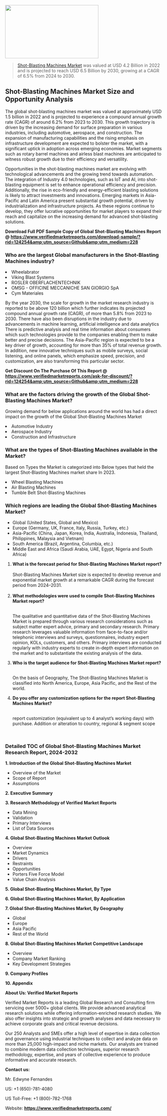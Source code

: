 <img src="https://ffe5etoiles.com/wp-content/uploads/2024/12/MST1-300x171.png" alt="" width="300" height="171" class="alignnone size-medium wp-image-20088" /><blockquote><p><p><a href="https://www.verifiedmarketreports.com/download-sample/?rid=124254&utm_source=Github&utm_medium=228" target="_blank">Shot-Blasting Machines Market</a> was valued at USD 4.2 Billion in 2022 and is projected to reach USD 6.5 Billion by 2030, growing at a CAGR of 6.5% from 2024 to 2030.</p></blockquote><p><h2>Shot-Blasting Machines Market Size and Opportunity Analysis</h2><p>The global shot-blasting machines market was valued at approximately USD 1.5 billion in 2022 and is projected to experience a compound annual growth rate (CAGR) of around 6.2% from 2023 to 2030. This growth trajectory is driven by the increasing demand for surface preparation in various industries, including automotive, aerospace, and construction. The expansion of manufacturing capabilities and the rising emphasis on infrastructure development are expected to bolster the market, with a significant uptick in adoption across emerging economies. Market segments such as rotary barrel machines and airless blast machines are anticipated to witness robust growth due to their efficiency and versatility.</p><p>Opportunities in the shot-blasting machines market are evolving with technological advancements and the growing trend towards automation. The integration of Industry 4.0 technologies, such as IoT and AI, into shot-blasting equipment is set to enhance operational efficiency and precision. Additionally, the rise in eco-friendly and energy-efficient blasting solutions is likely to attract investments and innovations. Emerging markets in Asia-Pacific and Latin America present substantial growth potential, driven by industrialization and infrastructure projects. As these regions continue to develop, they offer lucrative opportunities for market players to expand their reach and capitalize on the increasing demand for advanced shot-blasting solutions.</p></p><p class=""><strong>Download Full PDF Sample Copy of Global Shot-Blasting Machines Report @ <a href="https://www.verifiedmarketreports.com/download-sample/?rid=124254&amp;utm_source=Github&amp;utm_medium=228" target="_blank">https://www.verifiedmarketreports.com/download-sample/?rid=124254&amp;utm_source=Github&amp;utm_medium=228</a></strong></p><h3 id="" class="">Who are the largest Global manufacturers in the Shot-Blasting Machines industry?</h3><p><li>Wheelabrator</li><li> Viking Blast Systems</li><li> ROSLER OBERFLACHENTECHNIK</li><li> OMSG - OFFICINE MECCANICHE SAN GIORGIO SpA</li><li> Cym Materiales</li></p><div class=""><div class="" dir="" data-message-author-role="" data-message-id="" data-message-model-slug=""><div class=""><div class=""><div class=""><div class="" dir="" data-message-author-role="" data-message-id="" data-message-model-slug=""><div class=""><div class=""><p>By the year 2030, the scale for growth in the market research industry is reported to be above 120 billion which further indicates its projected compound annual growth rate (CAGR), of more than 5.8% from 2023 to 2030. There have also been disruptions in the industry due to advancements in machine learning, artificial intelligence and data analytics There is predictive analysis and real time information about consumers which such technologies provide to the companies enabling them to make better and precise decisions. The Asia-Pacific region is expected to be a key driver of growth, accounting for more than 35% of total revenue growth. In addition, new innovative techniques such as mobile surveys, social listening, and online panels, which emphasize speed, precision, and customization, are also transforming this particular sector.</p><p><strong>Get Discount On The Purchase Of This Report @&nbsp; <a href="https://www.verifiedmarketreports.com/ask-for-discount/?rid=124254&amp;utm_source=Github&amp;utm_medium=228" target="_blank">https://www.verifiedmarketreports.com/ask-for-discount/?rid=124254&amp;utm_source=Github&amp;utm_medium=228</a></strong></p></div></div></div></div></div></div></div></div><h3 id="" class="">What are the factors driving the growth of the Global Shot-Blasting Machines Market?</h3><p id="" class="">Growing demand for below applications around the world has had a direct impact on the growth of the Global Shot-Blasting Machines Market</p><p id="" class=""><li>Automotive Industry</li><li> Aerospace Industry</li><li> Construction and Infrastructure</li></p><h3 id="" class="">What are the types of Shot-Blasting Machines available in the Market?</h3><p id="" class="">Based on Types the Market is categorized into Below types that held the largest Shot-Blasting Machines market share In 2023.</p><p id="" class=""><li>Wheel Blasting Machines</li><li> Air Blasting Machines</li><li> Tumble Belt Shot-Blasting Machines</li></p><h3 id="" class="">Which regions are leading the Global Shot-Blasting Machines Market?</h3><ul><li>Global (United States, Global and Mexico)</li><li>Europe (Germany, UK, France, Italy, Russia, Turkey, etc.)</li><li>Asia-Pacific (China, Japan, Korea, India, Australia, Indonesia, Thailand, Philippines, Malaysia and Vietnam)</li><li>South America (Brazil, Argentina, Columbia, etc.)</li><li>Middle East and Africa (Saudi Arabia, UAE, Egypt, Nigeria and South Africa)</li></ul><p><ol><li><strong>What is the forecast period for Shot-Blasting Machines Market report?<br /></strong><br /><span data-sheets-root="1" data-sheets-value="{&quot;1&quot;:2,&quot;2&quot;:&quot;XXXX size is expected to develop revenue and exponential market growth at a remarkable CAGR during the forecast period from 2024&ndash;2030.&quot;}" data-sheets-userformat="{&quot;2&quot;:12674,&quot;4&quot;:{&quot;1&quot;:2,&quot;2&quot;:16776960},&quot;10&quot;:2,&quot;11&quot;:0,&quot;15&quot;:&quot;Arial&quot;,&quot;16&quot;:12}">Shot-Blasting Machines Market size is expected to develop revenue and exponential market growth at a remarkable CAGR during the forecast period from 2024&ndash;2031.</span><br /><br /></li><li><strong>What methodologies were used to compile Shot-Blasting Machines Market report?<br /><br /></strong><p>The qualitative and quantitative data of the&nbsp;Shot-Blasting Machines Market is prepared through various research considerations such as subject matter expert advice, primary and secondary research. Primary research leverages valuable information from face-to-face and/or telephonic interviews and surveys, questionnaires, industry expert opinion, KOLs, customers, and others. Primary interviews are conducted regularly with industry experts to create in-depth expert information on the market and to substantiate the existing analysis of the data.&nbsp;</p></li><li><strong>Who is the target audience for Shot-Blasting Machines Market report?<br /><br /></strong><p>On the basis of Geography, The&nbsp;Shot-Blasting Machines Market is classified into North America, Europe, Asia Pacific, and the Rest of the world.</p></li><li><strong>Do you offer any customization options for the report Shot-Blasting Machines Market?<br /><br /></strong><p>report customization (equivalent up to 4 analyst&rsquo;s working days) with purchase. Addition or alteration to country, regional &amp; segment scope</p><p>&nbsp;</p></li></ol></p><h3 id="" class="">Detailed TOC of Global Shot-Blasting Machines Market Research Report, 2024-2032</h3><p id="" class=""><strong>1. Introduction of the Global Shot-Blasting Machines Market</strong></p><ul><li>Overview of the Market</li><li>Scope of Report</li><li>Assumptions</li></ul><p id="" class=""><strong>2. Executive Summary</strong></p><p id="" class=""><strong>3. Research Methodology of&nbsp;Verified Market Reports</strong></p><ul><li>Data Mining</li><li>Validation</li><li>Primary Interviews</li><li>List of Data Sources</li></ul><p id="" class=""><strong>4. Global Shot-Blasting Machines Market Outlook</strong></p><ul><li>Overview</li><li>Market Dynamics</li><li>Drivers</li><li>Restraints</li><li>Opportunities</li><li>Porters Five Force Model</li><li>Value Chain Analysis</li></ul><p id="" class=""><strong>5. Global Shot-Blasting Machines Market, By&nbsp;Type</strong></p><p id="" class=""><strong>6. Global Shot-Blasting Machines Market, By Application</strong></p><p id="" class=""><strong>7. Global Shot-Blasting Machines Market, By Geography</strong></p><ul><li>Global</li><li>Europe</li><li>Asia Pacific</li><li>Rest of the World</li></ul><p id="" class=""><strong>8. Global Shot-Blasting Machines Market Competitive Landscape</strong></p><ul><li>Overview</li><li>Company Market Ranking</li><li>Key Development Strategies</li></ul><p id="" class=""><strong>9. Company Profiles</strong></p><p id="" class=""><strong>10. Appendix</strong></p><p id="" class=""><strong>About Us: Verified Market Reports</strong></p><p id="" class="">Verified Market Reports is a leading Global Research and Consulting firm servicing over 5000+ global clients. We provide advanced analytical research solutions while offering information-enriched research studies. We also offer insights into strategic and growth analyses and data necessary to achieve corporate goals and critical revenue decisions.</p><p id="" class="">Our 250 Analysts and SMEs offer a high level of expertise in data collection and governance using industrial techniques to collect and analyze data on more than 25,000 high-impact and niche markets. Our analysts are trained to combine modern data collection techniques, superior research methodology, expertise, and years of collective experience to produce informative and accurate research.</p><p id="" class=""><strong>Contact us:</strong></p><p id="" class="">Mr. Edwyne Fernandes</p><p id="" class="">US: +1 (650)-781-4080</p><p id="" class="">US Toll-Free: +1 (800)-782-1768</p><p id="" class="">Website: <a target="" data-test-app-aware-link=""><strong>https://www.verifiedmarketreports.com/</strong></a></p>

